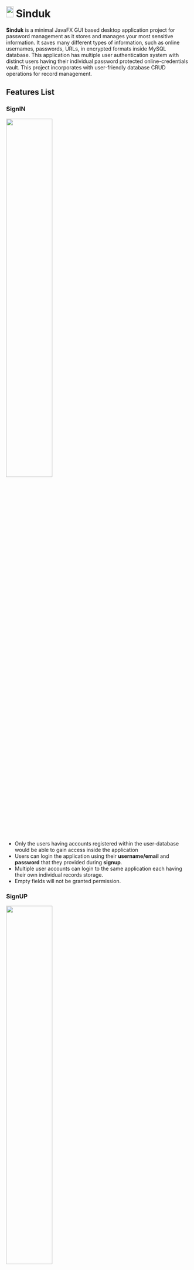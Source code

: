 # <img src="https://github.com/ashahrior/Sinduk-Password-Vault/blob/master/screenshots/lock_logo.png" width="20" height="30"/> Sinduk

**Sinduk** is a minimal JavaFX GUI based desktop application project for password management as it stores and manages your most sensitive information. It saves many different types of information, such as online usernames, passwords, URLs, in encrypted formats inside MySQL database. This application has multiple user authentication system with distinct users having their individual password protected online-credentials vault. This project incorporates with user-friendly database CRUD operations for record management.


## Features List

### SignIN
<img src = "https://github.com/ashahrior/Sinduk-Password-Vault/blob/master/screenshots/sinduk-login.png" width=50% height=50%>

* Only the users having accounts registered within the user-database would be able to gain access inside the application
* Users can login the application using their **username/email** and **password** that they provided during **signup**.
* Multiple user accounts can login to the same application each having their own individual records storage.
* Empty fields will not be granted permission.

### SignUP
<img src="https://github.com/ashahrior/Sinduk-Password-Vault/blob/master/screenshots/sinduk-signup.png" width=50% height=50%>

* To complete registration one must provide **username**, **email address**, **password**.
* Each user account will be unique. Already taken usernames, emails will not be allowed for re-registration.
* Certain format standards for username, email, password are to be maintained while providing user credentials during registration.
* Invalid credentials will be given warning.
* Empty fields will not be granted permission.

### Records
<img src="https://github.com/ashahrior/Sinduk-Password-Vault/blob/master/screenshots/sinduk-home3.png" width=50% height=50%>

* The records manager page embodies the following dynamic features-
	* Logged in users primary credentials set automatically
	* Count of existing records for the active user for the time
	* **Logout** option
	* View of stored records in tabular format
	* CRUD operations integrated with **ADD**, **UPDATE**, **DELETE** button
	* Dynamically typed search results displayed in table along with the count of similar results found
	* Password visibility controling **Show/Hide** button
	* **Clear** button to reset all fields
	* Mouseclick row selection on table row automatically fills the editable information fields underneath the table 

<img src="https://github.com/ashahrior/Sinduk-Password-Vault/blob/master/screenshots/sinduk-home.png" width=50% height=50%>

* Any kind of modification through **ADD**, **UPDATE**, **DELETE** button and password visibility operation **Show** button will require account-holders password verification.
* Empty fields will not make any effect.


## Techs in Action
<ul>
  <li><a href="https://www.oracle.com/java/technologies/javase-jdk11-downloads.html">Java</a></li>
  <li><a href="https://openjfx.io/">JavaFX</a></li>
  <li><a href="https://gluonhq.com/products/scene-builder/">Scenebuilder</a></li>
  <li><a href="https://docs.oracle.com/javase/8/docs/technotes/guides/jdbc/">JDBC</a></li>
  <li><a href="https://www.mysql.com/">MySQL</a></li>
</ul>


## Work in Progress
* Adding data encryption-decryption
* Polishing the UI for refined look
* Adding warning alerts
* Onscreen guidance captions upon mouse hover


## Future Plan
* Automatically generate unique random keys for data encryption-decryption for each account holder
* Generating EXCEL/CSV files for records in encrypted format
* EXCEL/CSV file uploading feature with specified format
* Decrypting updated EXCEL, CSV file records via provided keys 
